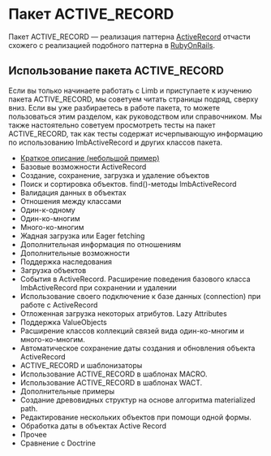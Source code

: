 # Пакет ACTIVE_RECORD
Пакет ACTIVE_RECORD — реализация паттерна [ActiveRecord](http://en.wikipedia.org/wiki/ActiveRecord) отчасти схожего с реализацией подобного паттерна в [RubyOnRails](http://rubyonrails.org/).

## Использование пакета ACTIVE_RECORD
Если вы только начинаете работать с Limb и приступаете к изучению пакета ACTIVE_RECORD, мы советуем читать страницы подряд, сверху вниз. Если вы уже разбираетесь в работе пакета, то можете пользоваться этим разделом, как руководством или справочником. Мы также настоятельно советуем просмотреть тесты на пакет ACTIVE_RECORD, так как тесты содержат исчерпывающую информацию по использованию lmbActiveRecord и других классов пакета.

* [Краткое описание (небольшой пример)](./active_record/intro.md)
* Базовые возможности ActiveRecord
 * Создание, сохранение, загрузка и удаление объектов
 * Поиск и сортировка объектов. find()-методы lmbActiveRecord
 * Валидация данных в объектах
* Отношения между классами
 * Один-к-одному
 * Один-ко-многим
 * Много-ко-многим
 * Жадная загрузка или Eager fetching
 * Дополнительная информация по отношениям
* Дополнительные возможности
 * Поддержка наследования
 * Загрузка объектов
 * События в ActiveRecord. Расширение поведения базового класса lmbActiveRecord при сохранении и удалении
 * Использование своего подключение к базе данных (connection) при работе с ActiveRecord
 * Отложенная загрузка некоторых атрибутов. Lazy Attributes
 * Поддержка ValueObjects
 * Расширение классов коллекций связей вида один-ко-многим и много-ко-многим.
 * Автоматическое сохранение даты создания и обновления объекта ActiveRecord
* ACTIVE_RECORD и шаблонизаторы
 * Использование ACTIVE_RECORD в шаблонах MACRO.
 * Использование ACTIVE_RECORD в шаблонах WACT.
* Дополнительные примеры
 * Создание древовидных структур на основе алгоритма materialized path.
 * Редактирование нескольких объектов при помощи одной формы.
 * Обработка даты в объектах Active Record
* Прочее
 * Сравнение с Doctrine
